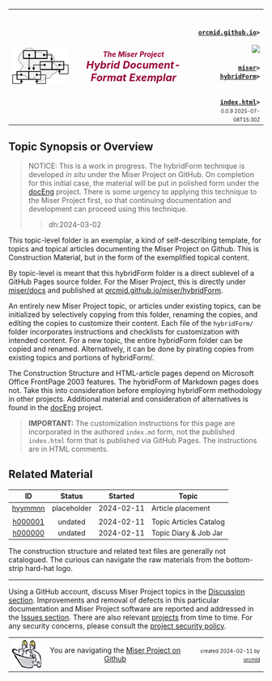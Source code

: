 <!-- index.md 0.0.9                 UTF-8                         2025-07-09
     ----1----|----2----|----3----|----4----|----5----|----6----|----7----|--*
 source <https://github.com/orcmid/miser/blob/master/docs/hybridForm/index.md>
 publication <https://orcmid.github.io/miser/hybridForm/>
     -->
<table border="0" width="100%">
  <tr>
    <td width="25%" align="left" height="6"><!-- CUSTOMIZE FOR PROJECT -->
       <a href="../" title="The Miser Project on GitHub">
       <img src="../images/misertheory-logo.png" /></a>
    </td>
       <td width="48%" height="6"><p align="center"><font color="#990033"><strong>
	<i>The Miser Project</i><br /><!-- CUSTOMIZE FOR PROJECT -->
    <i><big><big>Hybrid Document-Format Exemplar</big></big></i></strong></font></p>
    </td>
    <td width="27%" height="6" valign="middle" align="right">
      <b><code>
	  <a href="../../" target="_top">orcmid.github.io</a>&gt;
      </code></b>
      <br />
      <a href="https://clustrmaps.com/site/1bw9w" title="Visit tracker">
            <img src="//www.clustrmaps.com/map_v2.png?d=3-2eQV4fOuelVHp_YtztZ0hl9Uj4ei9zLKw_nRgCgyM&cl=ffffff" />
      </a>
      <br />
      <b><code>
      <a href="../" target="_top">miser</a>&gt;<!-- CUSTOMIZE FOR PROJECT -->
      <a href="./" target="_top">hybridForm</a>&gt;<!-- CUSTOMIZE FOR TOPIC -->
      <br />
      <a href="index.html" target="_top">index.html</a>&gt;</code></b>
      <br />
      <small><small>
        0.0.9 2025-07-08T15:30Z<!-- MAINTAIN THIS MANUALLY -->
      </small></small>
      </td>
  </tr>
</table>

## Topic Synopsis or Overview <!-- CUSTOMIZE FOR THE INTENDED TOPIC -->

<!-- REPLACE THIS CONTENT WITH TOPIC-SPECIFIC STATEMENTS -->
> NOTICE: This is a work in progress.  The hybridForm technique is developed
*in situ* under the Miser Project on GitHub.  On completion for this initial
case, the material will be put in polished form under the
[docEng](../../docEng/) project.  There is some urgency to applying this
technique to the Miser Project first, so that continuing documentation and
development can proceed using this technique.
> > dh:2024-03-02

This topic-level folder is an exemplar, a kind of self-describing template,
for topics and topical articles documenting the Miser Project on Github.  This
is Construction Material, but in the form of the exemplified topical content.

By topic-level is meant that this hybridForm folder is a direct sublevel of
a GitHub Pages source folder.  For the Miser Project, this is directly under
[miser/docs](https://github.com/orcmid/miser/tree/master/docs) and
published at
[orcmid.github.io/miser/hybridForm](https://orcmid.github.io/miser/hybridForm).

An entirely new Miser Project topic, or articles under existing topics, can be
initialized by selectively copying from this folder, renaming the copies, and
editing the copies to customize their content.  Each file of the `hybridForm/`
folder incorporates instructions and checklists for customization with
intended content.  For a new topic, the entire hybridForm folder can be
copied and renamed.  Alternatively, it can be done by pirating copies from
existing topics and portions of hybridForm/.

The Construction Structure and HTML-article pages depend on Microsoft Office
FrontPage 2003 features.  The hybridForm of Markdown pages does not. Take this
into consideration before employing hybridForm methodology in other projects.
Additional material and consideration of alternatives is found in the
[docEng](https://orcmid.github.io/docEng/) project.

> **IMPORTANT:** The customization instructions for this page are incorporated
  in the authored `index.md` form, not the published `index.html` form that
  is published via GitHub Pages.  The instructions are in HTML comments.

## Related Material

<!--
This placeholder links to raw materials and notes, including text files.
There will be organized folios of content as consolidation of documentation
on the web progresses.  The choice of accession number and prefix letter(s)
will be topic-specific and unambiguous within a project.

Note that whether there is a construction zone as part of the construction
structure depends on the situation.  The inclusion of text files is also
variable.
-->

| **ID** | **Status** | **Started** | **Topic** |
|   :-:   |   :-:   |  :-:   |  ---  |
| [hyymmnn](yyyy/mm/hyymmnn.html) | placeholder | 2024-02-11 | Article placement |
|                         |          |            |                        |
| [h000001](h000001.htm)  | undated  | 2024-02-11 | Topic Articles Catalog |
| [h000000](h000000.htm)  | undated  | 2024-02-11 | Topic Diary & Job Jar  |

The construction structure and related text files are generally not
catalogued.  The curious can navigate the raw materials from the bottom-strip
hard-hat logo.

----

Using a GitHub account, discuss Miser Project topics in the
[Discussion section](https://github.com/orcmid/miser/discussions).
Improvements and removal of defects in this particular documentation and Miser
Project software are reported and addressed in the
[Issues section](https://github.com/orcmid/miser/issues).  There are also
relevant [projects](https://github.com/orcmid/miser/projects?query=is%3Aopen)
from time to time.  For any security concerns, please consult the
[project security policy](https://github.com/orcmid/miser/security).

<table border="0" cellspacing="3" width="100%">
  <tr>
    <td width="14%">
	<a href="index.htm" target="_top">
       <img border="0" src="../images/hardhat-thumb.gif" alt="Hard Hat Area"
            align="left" width="80" height="57">
       </a>
    </td>
    <td width="54%" valign="middle" align="center">
      You are navigating the <a href="../">Miser Project on Github</a></td>
    <td width="30%"><!-- CUSTOMIZATION REQUIRED -->
      <p align="right"><font size="-2">created 2024-02-11 by
         <a target="_top" href="../../orcmid">orcmid</a> </font></p>
    </td>
  </tr>
</table>
<!--
  0.0.9  2025-07-08T15:30Z Touch-up that layout slightly
  0.0.8  2025-07-08T15:01Z Correct layout with Cluster Map
  0.0.7  2025-07-04T17:51Z Use the preferred footer-note
  0.0.6  2024-04-19T19:56Z Touch-up with annotations
  0.0.5  2024-03-02T16:36Z Notice about work in progress
  0.0.4  2024-02-26T21:28Z Improvement about the templating
  0.0.3  2024-02-14T21:07Z Emphasis on "examplar" and touch-ups
  0.0.2  2024-02-13T17:23Z More text on hybridForm principles
  0.0.1  2024-02-11T20:40Z Customize for Miser Project
  0.0.0  2024-02-11T19:35Z Create boilerplate from 0.0.4 ob/index.md

               *** end of miser/docs/hybridForm/index.md ***
         -->
